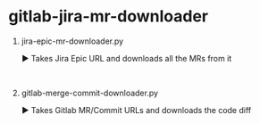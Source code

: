 # gitlab-jira-mr-downloader

1) jira-epic-mr-downloader.py
 
      ▶ Takes Jira Epic URL and downloads all the MRs from it

<br>

2) gitlab-merge-commit-downloader.py
 
      ▶ Takes Gitlab MR/Commit URLs and downloads the code diff
